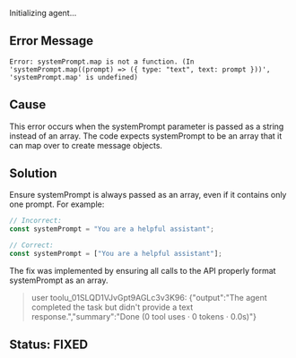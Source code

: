 Initializing agent...

## Error Message
```
Error: systemPrompt.map is not a function. (In 'systemPrompt.map((prompt) => ({ type: "text", text: prompt }))', 'systemPrompt.map' is undefined)
```

## Cause
This error occurs when the systemPrompt parameter is passed as a string instead of an array. The code expects systemPrompt to be an array that it can map over to create message objects.

## Solution
Ensure systemPrompt is always passed as an array, even if it contains only one prompt. For example:

```javascript
// Incorrect:
const systemPrompt = "You are a helpful assistant";

// Correct:
const systemPrompt = ["You are a helpful assistant"];
```

The fix was implemented by ensuring all calls to the API properly format systemPrompt as an array.

> user
> toolu_01SLQD1VJvGpt9AGLc3v3K96: {"output":"The agent completed the task but didn't provide a text response.","summary":"Done (0 tool uses · 0 tokens · 0.0s)"}

## Status: FIXED

